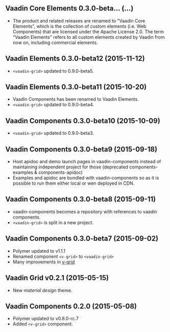 ## Vaadin Core Elements 0.3.0-beta... (...)
- The product and related releases are renamed to "Vaadin Core Elements", which is the collection of custom elements (i.e. Web Components) that are licensed under the Apache License 2.0. The term "Vaadin Elements" refers to all custom elements created by Vaadin from now on, including commercial elements.

## Vaadin Elements 0.3.0-beta12 (2015-11-12)
- `<vaadin-grid>` updated to 0.9.0-beta5.

## Vaadin Elements 0.3.0-beta11 (2015-10-20)
- Vaadin Components has been renamed to Vaadin Elements.
- `<vaadin-grid>` updated to 0.9.0-beta4.

## Vaadin Components 0.3.0-beta10 (2015-10-09)
- `<vaadin-grid>` updated to 0.9.0-beta3.

## Vaadin Components 0.3.0-beta9 (2015-09-18)

- Host apidoc and demo launch pages in vaadin-components instead of
maintaining independent project for those
(deprecated components-examples & components-apidoc)
- Examples and apidoc are bundled with vaadin-components so as it is
possible to run them either local or wen deployed in CDN.

## Vaadin Components 0.3.0-beta8 (2015-09-11)

- vaadin-components becomes a repository with references to vaadin components.
- `<vaadin-grid>` is split in a new project.

## Vaadin Components 0.3.0-beta7 (2015-09-02)

- Polymer updated to v1.1.1
- Renamed component `<v-grid>` to `<vaadin-grid>`
- Many improvements in [v-grid](https://github.com/vaadin/vaadin-grid/blob/master/CHANGES.md#vaadin-grid-v030beta7-2015-sept)

## Vaadin Grid v0.2.1 (2015-05-15)
- New *material design* theme.

## Vaadin Components 0.2.0 (2015-05-08)
- Polymer updated to v0.8.0-rc.7
- Added `<v-grid>` component.
